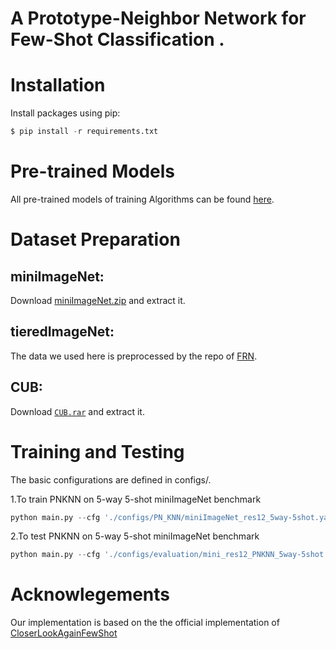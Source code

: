# A Prototype-Neighbor Network for Few-Shot Classification .

# Installation

Install packages using pip:

```python
$ pip install -r requirements.txt
```

# Pre-trained Models

All pre-trained models of training Algorithms can be found [here](https://drive.google.com/drive/folders/1U8zoehc7WpTbEZjhSZ5Ufey-uCV4f3Xn?usp=drive_link).

# Dataset Preparation

## miniImageNet:



Download [miniImageNet.zip](https://drive.google.com/file/d/1QEbHFIOKIM9KmId175QaLK-r22kgd7br/view) and extract it.

## tieredImageNet:



The data we used here is preprocessed by the repo of [FRN](https://github.com/Tsingularity/FRN).

## CUB:



Download [`CUB.rar`](https://drive.google.com/drive/my-drive) and extract it.

# Training and Testing



The basic configurations are defined in configs/.

1.To train PNKNN on 5-way 5-shot miniImageNet benchmark

```python
python main.py --cfg './configs/PN_KNN/miniImageNet_res12_5way-5shot.yaml' --is_train 1 --tag main 
```

2.To test PNKNN on 5-way 5-shot miniImageNet benchmark

```python
python main.py --cfg './configs/evaluation/mini_res12_PNKNN_5way-5shot.yaml' --is_train 0 --tag test 
```



# Acknowlegements

Our implementation is based on the the official implementation of [CloserLookAgainFewShot](https://github.com/Frankluox/CloserLookAgainFewShot)
